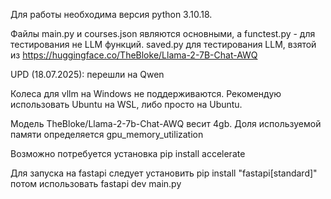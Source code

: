 Для работы необходима версия python 3.10.18. 

Файлы main.py и courses.json являются основными, а functest.py - для тестирования не LLM функций. 
saved.py для тестирования LLM, взятой из https://huggingface.co/TheBloke/Llama-2-7B-Chat-AWQ

UPD (18.07.2025): перешли на Qwen

Колеса для vllm на Windows не поддерживаются. Рекомендую использовать Ubuntu на WSL, либо просто на Ubuntu. 

Модель TheBloke/Llama-2-7b-Chat-AWQ весит 4gb. Доля используемой памяти определяется gpu_memory_utilization

Возможно потребуется установка pip install accelerate 

Для запуска на fastapi следует установить pip install "fastapi[standard]" потом использовать fastapi dev main.py
